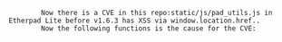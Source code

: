 
            Now there is a CVE in this repo:static/js/pad_utils.js in Etherpad Lite before v1.6.3 has XSS via window.location.href..
            Now the following functions is the cause for the CVE:
            